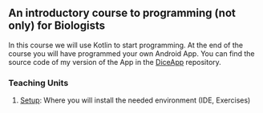 ## An introductory course to programming (not only) for Biologists

In this course we will use Kotlin to start programming. At the end of the course you will have programmed your own Android App. You can find the source code of my version of the App in the [DiceApp](https://github.com/Joerg-Schultz/DiceApp) repository.

### Teaching Units

1. [Setup](./Setup/setup.html): Where you will install the needed environment (IDE, Exercises)


